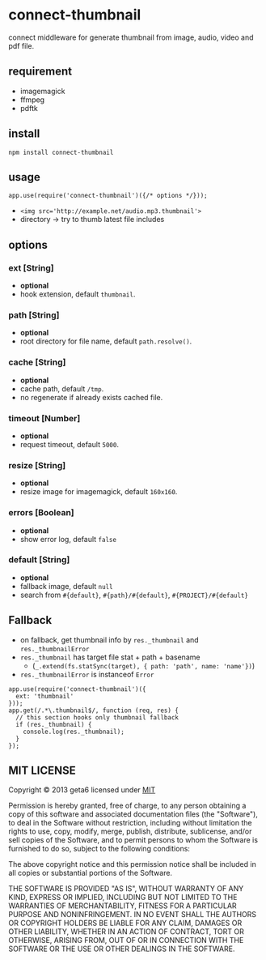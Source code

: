 # connect-thumbnail

  connect middleware for generate thumbnail from image, audio, video and pdf file.

## requirement

* imagemagick
* ffmpeg
* pdftk

## install

```
npm install connect-thumbnail
```

## usage

```
app.use(require('connect-thumbnail')({/* options */}));
```

* `<img src='http://example.net/audio.mp3.thumbnail'>`
* directory -> try to thumb latest file includes

## options

### ext [String]

  * __optional__
  * hook extension, default `thumbnail`.

### path [String]

  * __optional__
  * root directory for file name, default `path.resolve()`.

### cache [String]

  * __optional__
  * cache path, default `/tmp`.
  * no regenerate if already exists cached file.

### timeout [Number]

  * __optional__
  * request timeout, default `5000`.

### resize [String]

  * __optional__
  * resize image for imagemagick, default `160x160`.

### errors [Boolean]
  
  * __optional__
  * show error log, default `false`

### default [String]
  
  * __optional__
  * fallback image, default `null`
  * search from `#{default}`, `#{path}/#{default}`, `#{PROJECT}/#{default}`

## Fallback

  * on fallback, get thumbnail info by `res._thumbnail` and `res._thumbnailError`
  * `res._thumbnail` has target file stat + path + basename
    * (`_.extend(fs.statSync(target), { path: 'path', name: 'name'})`)
  * `res._thumbnailError` is instanceof `Error`

```
app.use(require('connect-thumbnail')({
  ext: 'thumbnail'
}));
app.get(/.*\.thumbnail$/, function (req, res) {
  // this section hooks only thumbnail fallback
  if (res._thumbnail) {
    console.log(res._thumbnail);
  }
});
```



## MIT LICENSE
Copyright &copy; 2013 geta6 licensed under [MIT](http://opensource.org/licenses/MIT)

Permission is hereby granted, free of charge, to any person obtaining a copy of this software and associated documentation files (the "Software"), to deal in the Software without restriction, including without limitation the rights to use, copy, modify, merge, publish, distribute, sublicense, and/or sell copies of the Software, and to permit persons to whom the Software is furnished to do so, subject to the following conditions:

The above copyright notice and this permission notice shall be included in all copies or substantial portions of the Software.

THE SOFTWARE IS PROVIDED "AS IS", WITHOUT WARRANTY OF ANY KIND, EXPRESS OR IMPLIED, INCLUDING BUT NOT LIMITED TO THE WARRANTIES OF MERCHANTABILITY, FITNESS FOR A PARTICULAR PURPOSE AND NONINFRINGEMENT. IN NO EVENT SHALL THE AUTHORS OR COPYRIGHT HOLDERS BE LIABLE FOR ANY CLAIM, DAMAGES OR OTHER LIABILITY, WHETHER IN AN ACTION OF CONTRACT, TORT OR OTHERWISE, ARISING FROM, OUT OF OR IN CONNECTION WITH THE SOFTWARE OR THE USE OR OTHER DEALINGS IN THE SOFTWARE.
